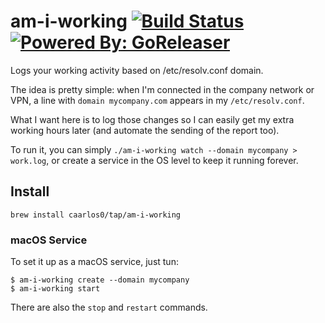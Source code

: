 # am-i-working [![Build Status](https://travis-ci.org/caarlos0/am-i-working.svg?branch=master)](https://travis-ci.org/caarlos0/am-i-working) [![Powered By: GoReleaser](https://img.shields.io/badge/powered%20by-goreleaser-green.svg?style=flat-square)](https://github.com/goreleaser)

Logs your working activity based on /etc/resolv.conf domain.

The idea is pretty simple: when I'm connected in the company network or
VPN, a line with `domain mycompany.com` appears in my `/etc/resolv.conf`.

What I want here is to log those changes so I can easily get my extra working
hours later (and automate the sending of the report too).

To run it, you can simply `./am-i-working watch --domain mycompany > work.log`,
or create a service in the OS level to keep it running forever.

## Install

```console
brew install caarlos0/tap/am-i-working
```

### macOS Service

To set it up as a macOS service, just tun:

```console
$ am-i-working create --domain mycompany
$ am-i-working start
```

There are also the `stop` and `restart` commands.
